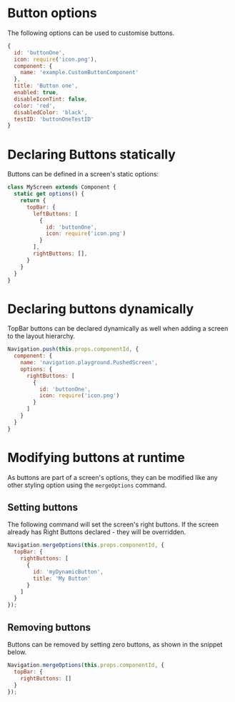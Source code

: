 # Button options

The following options can be used to customise buttons.

```js
{
  id: 'buttonOne',
  icon: require('icon.png'),
  component: {
    name: 'example.CustomButtonComponent'
  },
  title: 'Button one',
  enabled: true,
  disableIconTint: false,
  color: 'red',
  disabledColor: 'black',
  testID: 'buttonOneTestID'
}
```

# Declaring Buttons statically

Buttons can be defined in a screen's static options:

```js
class MyScreen extends Component {
  static get options() {
    return {
      topBar: {
        leftButtons: [
          {
            id: 'buttonOne',
            icon: require('icon.png')
          }
        ],
        rightButtons: [],
      }
    }
  }
}
```

# Declaring buttons dynamically

TopBar buttons can be declared dynamically as well when adding a screen to the layout hierarchy.

```js
Navigation.push(this.props.componentId, {
  component: {
    name: 'navigation.playground.PushedScreen',
    options: {
      rightButtons: [
        {
          id: 'buttonOne',
          icon: require('icon.png')
        }
      ]
    }
  }
}
```

# Modifying buttons at runtime

As buttons are part of a screen's options, they can be modified like any other styling option using the `mergeOptions` command.

## Setting buttons
The following command will set the screen's right buttons. If the screen already has Right Buttons declared - they will be overridden.

```js
Navigation.mergeOptions(this.props.componentId, {
  topBar: {
    rightButtons: [
      {
        id: 'myDynamicButton',
        title: 'My Button'
      }
    ]
  }
});
```

## Removing buttons
Buttons can be removed by setting zero buttons, as shown in the snippet below.

```js
Navigation.mergeOptions(this.props.componentId, {
  topBar: {
    rightButtons: []
  }
});
```
